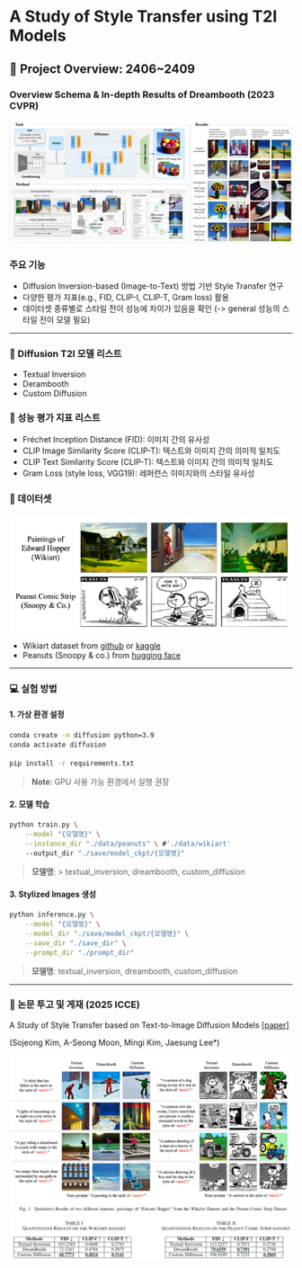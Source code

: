 # A Study of Style Transfer using T2I Models

## &#x1F4E2; Project Overview: 2406~2409

### Overview Schema & In-depth Results of Dreambooth (2023 CVPR)
![overview schema](figure/overview.jpg)


### 주요 기능
- Diffusion Inversion-based (Image-to-Text) 방법 기반 Style Transfer 연구
- 다양한 평가 지표(e.g., FID, CLIP-I, CLIP-T, Gram loss) 활용
- 데이터셋 종류별로 스타일 전이 성능에 차이가 있음을 확인 (-> general 성능의 스타일 전이 모델 필요)

----

### &#x1F31F; Diffusion T2I 모델 리스트
- Textual Inversion
- Derambooth
- Custom Diffusion

### &#x1F4AB; 성능 평가 지표 리스트
- Fréchet Inception Distance (FID): 이미지 간의 유사성
- CLIP Image Similarity Score (CLIP-T): 텍스트와 이미지 간의 의미적 일치도
- CLIP Text Similarity Score (CLIP-T): 텍스트와 이미지 간의 의미적 일치도
- Gram Loss (style loss, VGG19): 레퍼런스 이미지와의 스타일 유사성

### 📝 데이터셋
![dataset](./figure/dataset.png)
- Wikiart dataset from [github](https://github.com/cs-chan/ArtGAN/blob/master/WikiArt%20Dataset/README.md) or [kaggle](https://www.kaggle.com/datasets/steubk/wikiart)
- Peanuts (Snoopy & co.) from [hugging face](https://huggingface.co/datasets/afmck/peanuts-opt-6.7b)


----

### 💻 실험 방법
#### 1. 가상 환경 설정

```bash
conda create -n diffusion python=3.9
conda activate diffusion

pip install -r requirements.txt
```
> **Note**: GPU 사용 가능 환경에서 실행 권장

#### 2. 모델 학습

```bash
python train.py \
    --model "{모델명}" \
    --instance_dir "./data/peanuts" \ #'./data/wikiart'
    --output_dir "./save/model_ckpt/{모델명}"
```
> **모델명**: > textual_inversion, dreambooth, custom_diffusion


#### 3. Stylized Images 생성
```bash
python inference.py \
    --model "{모델명}" \
    --model_dir "./save/model_ckpt/{모델명}" \
    --save_dir "./save_dir" \
    --prompt_dir "./prompt_dir"
```
> **모델명**: textual_inversion, dreambooth, custom_diffusion

----

### 📄 논문 투고 및 게재 (2025 ICCE)
A Study of Style Transfer based on Text-to-Image Diffusion Models
[[paper]](./A_Study_of_Style_Transfer_based_on_Text-to-Image_Diffusion_Models.pdf) 

(Sojeong Kim, A-Seong Moon, Mingi Kim, Jaesung Lee*)

![figure3](./figure/figure3.png)
![table](./figure/table.png)
